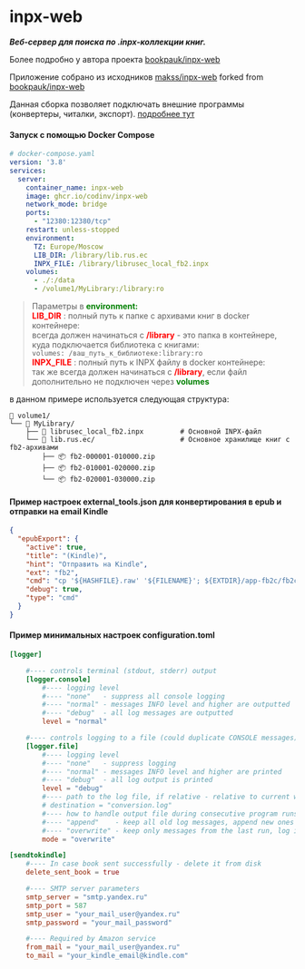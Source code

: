 inpx-web
========

***Веб-сервер для поиска по .inpx-коллекции книг.***

Более подробно у автора проекта [bookpauk/inpx-web](https://github.com/bookpauk/inpx-web)

Приложение собрано из исходников [makss/inpx-web](https://github.com/makss/inpx-web) forked from [bookpauk/inpx-web](https://github.com/bookpauk/inpx-web)

Данная сборка позволяет подключать внешние программы (конвертеры, читалки, экспорт). [подробнее тут](https://github.com/makss/inpx-web/tree/feature_external?tab=readme-ov-file#%D0%BF%D0%BE%D0%B4%D0%BA%D0%BB%D1%8E%D1%87%D0%B5%D0%BD%D0%B8%D0%B5-%D0%B2%D0%BD%D0%B5%D1%88%D0%BD%D0%B8%D1%85-%D0%BF%D1%80%D0%BE%D0%B3%D1%80%D0%B0%D0%BC%D0%BC-%D0%BA%D0%BE%D0%BD%D0%B2%D0%B5%D1%80%D1%82%D0%B5%D1%80%D1%8B-%D1%87%D0%B8%D1%82%D0%B0%D0%BB%D0%BA%D0%B8-%D1%8D%D0%BA%D1%81%D0%BF%D0%BE%D1%80%D1%82)

#### Запуск с помощью Docker Compose

```yml
# docker-compose.yaml
version: '3.8'
services:
  server:
    container_name: inpx-web
    image: ghcr.io/codinv/inpx-web
    network_mode: bridge
    ports:
      - "12380:12380/tcp"
    restart: unless-stopped
    environment:
      TZ: Europe/Moscow
      LIB_DIR: /library/lib.rus.ec
      INPX_FILE: /library/librusec_local_fb2.inpx
    volumes:
      - ./:/data
      - /volume1/MyLibrary:/library:ro
```

> Параметры в **<span style="color:green">environment:</span>** \
<span style="color:red">**LIB_DIR**</span> : полный путь к папке с архивами книг в docker контейнере: \
> всегда должен начинаться с <span style="color:red">**/library**</span> - это папка в контейнере, куда подключается библиотека с книгами: \
`volumes: /ваш_путь_к_библиотеке:library:ro`  \
<span style="color:red">**INPX_FILE**</span> : полный путь к INPX файлу в docker контейнере: \
так же всегда должен начинаться с <span style="color:red">**/library**</span>, если файл дополнительно не подключен через **<span style="color:green">volumes</span>**

в данном примере используется следующая структура:

```
📁 volume1/
└── 📂 MyLibrary/
    ├── 📄 librusec_local_fb2.inpx         # Основной INPX-файл
    └── 📂 lib.rus.ec/                     # Основное хранилище книг c fb2-архивами
        ├── 📦 fb2-000001-010000.zip
        ├── 📦 fb2-010001-020000.zip
        └── 📦 fb2-020001-030000.zip
```

#### Пример настроек external_tools.json для конвертирования в epub и отправки на email Kindle

```json
{
  "epubExport": {
    "active": true,
    "title": "(Kindle)",
    "hint": "Отправить на Kindle",
    "ext": "fb2",
    "cmd": "cp '${HASHFILE}.raw' '${FILENAME}'; ${EXTDIR}/app-fb2c/fb2c -c ${EXTDIR}/app-fb2c/configuration.toml convert --to epub --ow --stk --nodirs '${FILENAME}' '${EXTDIR}/app-export'; mv -f conversion.log '${EXTDIR}/log/'; rm -f ./*",
    "debug": true,
    "type": "cmd"
  }
}
```

#### Пример минимальных настроек configuration.toml

```toml
[logger]

	#---- controls terminal (stdout, stderr) output
	[logger.console]
		#---- logging level
		#---- "none"   - suppress all console logging
		#---- "normal" - messages INFO level and higher are outputted
		#---- "debug"  - all log messages are outputted
		level = "normal"

	#---- controls logging to a file (could duplicate CONSOLE messages)
	[logger.file]
		#---- logging level
		#---- "none"   - suppress logging
		#---- "normal" - messages INFO level and higher are printed
		#---- "debug"  - all log output is printed
		level = "debug"
		#---- path to the log file, if relative - relative to current working directory
		# destination = "conversion.log"
		#---- how to handle output file during consecutive program runs
		#---- "append"    - keep all old log messages, append new ones at the end
		#---- "overwrite" - keep only messages from the last run, log is overwritten
		mode = "overwrite"

[sendtokindle]
	#---- In case book sent successfully - delete it from disk
	delete_sent_book = true

	#---- SMTP server parameters
	smtp_server = "smtp.yandex.ru"
	smtp_port = 587
	smtp_user = "your_mail_user@yandex.ru"
	smtp_password = "your_mail_password"

	#---- Required by Amazon service
	from_mail = "your_mail_user@yandex.ru"
	to_mail = "your_kindle_email@kindle.com"
````